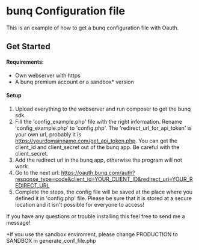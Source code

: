 # bunq Configuration file

This is an example of how to get a bunq configuration file with Oauth.
## Get Started
#### Requirements:
- Own webserver with https
- A bunq premium account or a sandbox* version

#### Setup
1. Upload everything to the webserver and run composer to get the bunq sdk.
2. Fill the 'config_example.php' file with the right information. Rename 'config_example.php' to 'config.php'. The 'redirect_url_for_api_token' is your own url, probably it is https://yourdomainname.com/get_api_token.php. You can get the client_id and client_secret out of the bunq app. Be careful with the client_secret.
3. Add the redirect url in the bunq app, otherwise the program will not work.
4. Go to the next url: https://oauth.bunq.com/auth?response_type=code&client_id=YOUR_CLIENT_ID&redirect_uri=YOUR_REDIRECT_URL
5. Complete the steps, the config file will be saved at the place where you defined it in 'config.php' file. Please be sure that it is stored at a secure location and it isn't possible for everyone to access!

If you have any questions or trouble installing this feel free to send me a message!

*If you use the sandbox enviroment, please change PRODUCTION to SANDBOX in generate_conf_file.php
